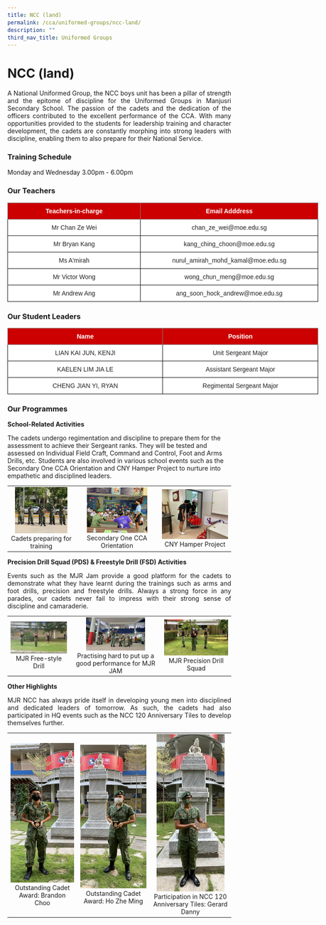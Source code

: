 ```yaml
---
title: NCC (land)
permalink: /cca/uniformed-groups/ncc-land/
description: ""
third_nav_title: Uniformed Groups
---
```

# **NCC (land)**

<p style="text-align: justify;">A National Uniformed Group, the NCC boys unit has been a pillar of strength and the epitome of discipline for the Uniformed Groups in Manjusri Secondary School. The passion of the cadets and the dedication of the officers contributed to the excellent performance of the CCA. With many opportunities provided to the students for leadership training and character development, the cadets are constantly morphing into strong leaders with discipline, enabling them to also prepare for their National Service.</p>

### **Training Schedule**

Monday and Wednesday&nbsp;3.00pm - 6.00pm

### **Our Teachers**

<style type="text/css">
.tg  {border-collapse:collapse;border-spacing:0;}
.tg td{border-color:black;border-style:solid;border-width:1px;font-family:Arial, sans-serif;font-size:14px;
  overflow:hidden;padding:10px 5px;word-break:normal;}
.tg th{border-color:black;border-style:solid;border-width:1px;font-family:Arial, sans-serif;font-size:14px;
  font-weight:normal;overflow:hidden;padding:10px 5px;word-break:normal;}
.tg .tg-2atv{background-color:#C00;border-color:inherit;color:#FFF;font-weight:bold;text-align:center;vertical-align:top}
.tg .tg-a3j2{background-color:#FFF;color:#222;text-align:center;vertical-align:middle}
</style>
<table class="tg" style="undefined;table-layout: fixed; width: 700px">
<colgroup>
<col style="width: 300px">
<col style="width: 400px">
</colgroup>
<thead>
  <tr>
    <th class="tg-2atv">Teachers-in-charge</th>
    <th class="tg-2atv">Email Adddress</th>
  </tr>
</thead>
<tbody>
  <tr>
    <td class="tg-a3j2"><span style="color:#222;background-color:transparent"> Mr Chan Ze Wei</span></td>
    <td class="tg-a3j2"><span style="color:#222;background-color:transparent"> chan_ze_wei@moe.edu.sg </span></td>
  </tr>
  <tr>
    <td class="tg-a3j2"><span style="color:#222;background-color:transparent">Mr Bryan Kang </span></td>
    <td class="tg-a3j2"><span style="color:#222;background-color:transparent"> kang_ching_choon@moe.edu.sg</span></td>
  </tr>
  <tr>
    <td class="tg-a3j2"><span style="color:#222;background-color:transparent"> Ms A'mirah</span></td>
    <td class="tg-a3j2"><span style="color:#222;background-color:transparent"> nurul_amirah_mohd_kamal@moe.edu.sg</span><span style="background-color:transparent">  </span></td>
  </tr>
  <tr>
    <td class="tg-a3j2"><span style="color:#222;background-color:transparent">Mr Victor Wong</span></td>
    <td class="tg-a3j2"><span style="color:#222;background-color:transparent">wong_chun_meng@moe.edu.sg </span></td>
  </tr>
  <tr>
    <td class="tg-a3j2"><span style="color:#222;background-color:transparent">Mr Andrew Ang </span></td>
    <td class="tg-a3j2"><span style="color:#222;background-color:transparent">ang_soon_hock_andrew@moe.edu.sg </span></td>
  </tr>
</tbody>
</table>

### **Our Student Leaders**


<style type="text/css">
.tg  {border-collapse:collapse;border-spacing:0;}
.tg td{border-color:black;border-style:solid;border-width:1px;font-family:Arial, sans-serif;font-size:14px;
  overflow:hidden;padding:10px 5px;word-break:normal;}
.tg th{border-color:black;border-style:solid;border-width:1px;font-family:Arial, sans-serif;font-size:14px;
  font-weight:normal;overflow:hidden;padding:10px 5px;word-break:normal;}
.tg .tg-2atv{background-color:#C00;border-color:inherit;color:#FFF;font-weight:bold;text-align:center;vertical-align:top}
.tg .tg-a3j2{background-color:#FFF;color:#222;text-align:center;vertical-align:middle}
</style>
<table class="tg" style="undefined;table-layout: fixed; width: 700px">
<colgroup>
<col style="width: 350px">
<col style="width: 350px">
</colgroup>
<thead>
  <tr>
    <th class="tg-2atv">Name</th>
    <th class="tg-2atv">Position</th>
  </tr>
</thead>
<tbody>
  <tr>
    <td class="tg-a3j2"><span style="color:#222;background-color:transparent">LIAN KAI JUN, KENJI</span></td>
    <td class="tg-a3j2"><span style="color:#222;background-color:transparent">Unit Sergeant Major</span></td>
  </tr>
  <tr>
    <td class="tg-a3j2"><span style="color:#222;background-color:transparent">KAELEN LIM JIA LE</span></td>
    <td class="tg-a3j2"><span style="color:#222;background-color:transparent">Assistant Sergeant Major</span></td>
  </tr>
	  <tr>
    <td class="tg-a3j2"><span style="color:#222;background-color:transparent">CHENG JIAN YI, RYAN</span></td>
    <td class="tg-a3j2"><span style="color:#222;background-color:transparent">Regimental Sergeant Major</span></td>
  </tr>
</tbody>
</table>

### **Our Programmes**

**School-Related Activities**  

The cadets undergo regimentation and discipline to prepare them for the assessment to achieve their Sergeant ranks. They will be tested and assessed on Individual Field Craft, Command and Control, Foot and Arms Drills, etc. Students are also involved in various school events such as the Secondary One CCA Orientation and CNY Hamper Project to nurture into empathetic and disciplined leaders.


|   |   |   |
|:---:|:---:|:---:|
|  <img src="/images/Cca/NCC%20(land)/Training.jpeg" style="width:85%"> Cadets preparing for training  |    <img src="/images/Cca/NCC%20(land)/Sec%20One%20Orientation.jpeg" style="width:78%"> Secondary One CCA Orientation  |   ![](/images/Cca/NCC%20(land)/CNY%20hamper.jpeg) CNY Hamper Project |

**Precision Drill Squad (PDS) &amp; Freestyle Drill (FSD) Activities**  

<p style="text-align: justify;">Events such as the MJR Jam provide a good platform for the cadets to demonstrate what they have learnt during the trainings such as arms and foot drills, precision and freestyle drills. Always a strong force in any parades, our cadets never fail to impress with their strong sense of discipline and camaraderie.</p>

|   |   |   |
|:---:|:---:|:---:|
|   ![](/images/Cca/NCC%20(land)/FSD.jpeg) MJR Free-style Drill |  <img src="/images/Cca/NCC%20(land)/MJR%20Jam.jpeg" style="width:70%"> Practising hard to put up a good performance for MJR JAM |  ![](/images/Cca/NCC%20(land)/PDS.jpeg)  MJR Precision Drill Squad  |


**Other Highlights**

<p style="text-align: justify;">MJR NCC has always pride itself in developing young men into disciplined and dedicated leaders of tomorrow. As such, the cadets had also participated in HQ events such as the NCC 120 Anniversary Tiles to develop themselves further.</p>


|   |   |   |
|:---:|:---:|:---:|
| ![](/images/Cca/NCC%20(land)/Brandon%20Choo.png) Outstanding Cadet Award: Brandon Choo |  ![](/images/Cca/NCC%20(land)/Ho%20Zhe%20Ming.png) Outstanding Cadet Award: Ho Zhe Ming | <img src="/images/Cca/NCC%20(land)/Gerard%20Danny.jpeg" style="width:90%"> Participation in NCC 120 Anniversary Tiles: Gerard Danny |